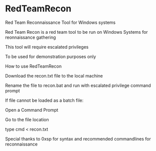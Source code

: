# RedTeamRecon
Red Team Reconnaissance Tool for Windows systems

Red Team Recon is a red team tool to be run on Windows Systems for reonnaissance gathering

This tool will require escalated privileges

To be used for demonstration purposes only

How to use RedTeamRecon

Download the recon.txt file to the local machine

Rename the file to recon.bat and run with escalated privilege command prompt

If file cannot be loaded as a batch file:

Open a Command Prompt

Go to the file location

type cmd < recon.txt 



Special thanks to 0xsp for syntax and recommended commandlines for reconnaissance
